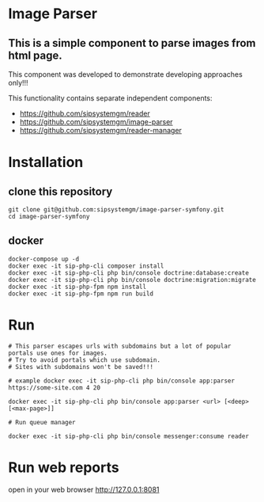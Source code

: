 # Image Parser
## This is a simple component to parse images from html page.
This component was developed to demonstrate  developing approaches only!!!

This functionality contains separate independent components:
* https://github.com/sipsystemgm/reader
* https://github.com/sipsystemgm/image-parser
* https://github.com/sipsystemgm/reader-manager 

# Installation

## clone this repository

```ssh
git clone git@github.com:sipsystemgm/image-parser-symfony.git
cd image-parser-symfony
```

## docker
```ssh
docker-compose up -d
docker exec -it sip-php-cli composer install
docker exec -it sip-php-cli php bin/console doctrine:database:create
docker exec -it sip-php-cli php bin/console doctrine:migration:migrate
docker exec -it sip-php-fpm npm install
docker exec -it sip-php-fpm npm run build
```
# Run

```ssh
# This parser escapes urls with subdomains but a lot of popular portals use ones for images. 
# Try to avoid portals which use subdomain.
# Sites with subdomains won't be saved!!!

# example docker exec -it sip-php-cli php bin/console app:parser https://some-site.com 4 20

docker exec -it sip-php-cli php bin/console app:parser <url> [<deep> [<max-page>]]
```

```ssh
# Run queue manager

docker exec -it sip-php-cli php bin/console messenger:consume reader
```

# Run web reports
open in your web browser
http://127.0.0.1:8081
